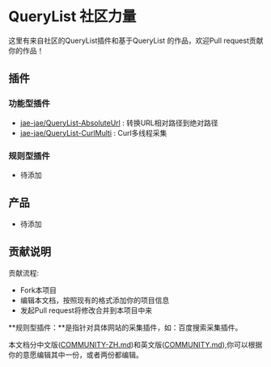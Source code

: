 # QueryList 社区力量
这里有来自社区的QueryList插件和基于QueryList 的作品，欢迎Pull request贡献你的作品！

## 插件
### 功能型插件
- [jae-jae/QueryList-AbsoluteUrl](https://github.com/jae-jae/QueryList-AbsoluteUrl) : 转换URL相对路径到绝对路径
- [jae-jae/QueryList-CurlMulti](https://github.com/jae-jae/QueryList-CurlMulti) : Curl多线程采集

### 规则型插件
- 待添加

##  产品
- 待添加

## 贡献说明
贡献流程:
- Fork本项目
- 编辑本文档，按照现有的格式添加你的项目信息
- 发起Pull request将修改合并到本项目中来

**规则型插件：**是指针对具体网站的采集插件，如：百度搜索采集插件。

本文档分中文版([COMMUNITY-ZH.md](COMMUNITY-ZH.md))和英文版([COMMUNITY.md](COMMUNITY.md)),你可以根据你的意愿编辑其中一份，或者两份都编辑。